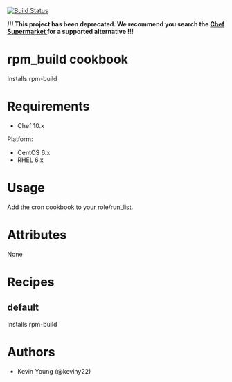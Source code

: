 [![Build Status](https://secure.travis-ci.org/intuit/rpm_build-cookbook.png)](http://travis-ci.org/intuit/rpm_build-cookbook)

**!!! This project has been deprecated.  We recommend you search the [Chef Supermarket ](https://supermarket.chef.io/) for a supported alternative !!!**

# rpm_build cookbook
Installs rpm-build

# Requirements
* Chef 10.x

Platform:
* CentOS 6.x
* RHEL 6.x

# Usage
Add the cron cookbook to your role/run_list.

# Attributes
None

# Recipes
## default
Installs rpm-build


# Authors
* Kevin Young (@keviny22)
